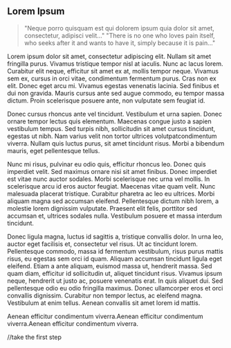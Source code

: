 ## Lorem Ipsum
>"Neque porro quisquam est qui dolorem ipsum quia dolor sit amet, consectetur, adipisci velit..."
>"There is no one who loves pain itself, who seeks after it and wants to have it, simply because it is pain..."


Lorem ipsum dolor sit amet, consectetur adipiscing elit. Nullam sit amet fringilla purus. Vivamus tristique tempor nisl at iaculis. Nunc ac lacus lorem. Curabitur elit neque, efficitur sit amet ex at, mollis tempor neque. Vivamus sem ex, cursus in orci vitae, condimentum fermentum purus. Cras non ex elit. Donec eget arcu mi. Vivamus egestas venenatis lacinia. Sed finibus et dui non gravida. Mauris cursus ante sed augue commodo, eu tempor massa dictum. Proin scelerisque posuere ante, non vulputate sem feugiat id.

Donec cursus rhoncus ante vel tincidunt. Vestibulum et urna sapien. Donec ornare tempor lectus quis elementum. Maecenas congue justo a sapien vestibulum tempus. Sed turpis nibh, sollicitudin sit amet cursus tincidunt, egestas ut nibh. Nam varius velit non tortor ultrices volutpatcondimentum viverra. Nullam quis luctus purus, sit amet tincidunt risus. Morbi a bibendum mauris, eget pellentesque tellus.


Nunc mi risus, pulvinar eu odio quis, efficitur rhoncus leo. Donec quis imperdiet velit. Sed maximus ornare nisi sit amet finibus. Donec imperdiet est vitae nunc auctor sodales. Morbi scelerisque nec urna vel mollis. In scelerisque arcu id eros auctor feugiat. Maecenas vitae quam velit. Nunc malesuada placerat tristique. Curabitur pharetra ac leo eu ultrices. Morbi aliquam magna sed accumsan eleifend. Pellentesque dictum nibh lorem, a molestie lorem dignissim vulputate. Praesent elit felis, porttitor sed accumsan et, ultrices sodales nulla. Vestibulum posuere et massa interdum tincidunt.

Donec ligula magna, luctus id sagittis a, tristique convallis dolor. In urna leo, auctor eget facilisis et, consectetur vel risus. Ut ac tincidunt lorem. Pellentesque commodo, massa id fermentum vestibulum, risus purus mattis risus, eu egestas sem orci id quam. Aliquam accumsan tincidunt ligula eget eleifend. Etiam a ante aliquam, euismod massa ut, hendrerit massa. Sed quam diam, efficitur id sollicitudin ut, aliquet tincidunt risus. Vivamus ipsum neque, hendrerit ut justo ac, posuere venenatis erat. In quis aliquet dui. Sed pellentesque odio eu odio fringilla maximus. Donec ullamcorper eros et orci convallis dignissim. Curabitur non tempor lectus, ac eleifend magna. Vestibulum at enim tellus. Aenean convallis sit amet lorem id mattis.

Aenean efficitur condimentum viverra.Aenean efficitur condimentum viverra.Aenean efficitur condimentum viverra.

//take the first step
